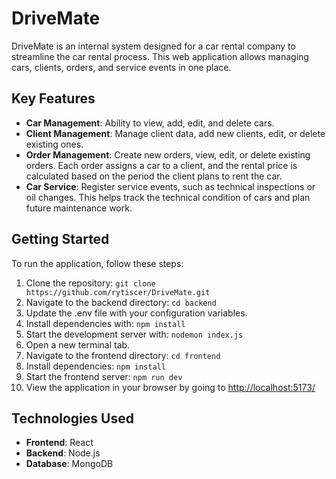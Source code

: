 # DriveMate

DriveMate is an internal system designed for a car rental company to streamline the car rental process. This web application allows managing cars, clients, orders, and service events in one place.

## Key Features

- **Car Management**: Ability to view, add, edit, and delete cars.
- **Client Management**: Manage client data, add new clients, edit, or delete existing ones.
- **Order Management**: Create new orders, view, edit, or delete existing orders. Each order assigns a car to a client, and the rental price is calculated based on the period the client plans to rent the car.
- **Car Service**: Register service events, such as technical inspections or oil changes. This helps track the technical condition of cars and plan future maintenance work.

## Getting Started

To run the application, follow these steps:
1. Clone the repository:
`git clone https://github.com/rytiscer/DriveMate.git`
3. Navigate to the backend directory:
`cd backend`
4. Update the .env file with your configuration variables.
5. Install dependencies with:
`npm install`
6. Start the development server with:
`nodemon index.js `
7. Open a new terminal tab.
8. Navigate to the frontend directory:
`cd frontend`
9. Install dependencies:
`npm install `
10. Start the frontend server:
 ` npm run dev `
11. View the application in your browser by going to [http://localhost:5173/](http://localhost:5173/)

## Technologies Used

- **Frontend**: React
- **Backend**: Node.js
- **Database**: MongoDB
